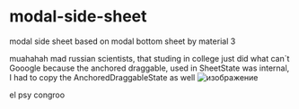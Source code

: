 # modal-side-sheet
modal side sheet based on modal bottom sheet by material 3

muahahah mad russian scientists, that studing in college just did what can`t Gooogle
because the anchored draggable, used in SheetState was internal, I had to copy the AnchoredDraggableState as well
![изображение](https://github.com/user-attachments/assets/e79f8c36-2a39-404a-893a-9ddc847e5d02)

el psy congroo
